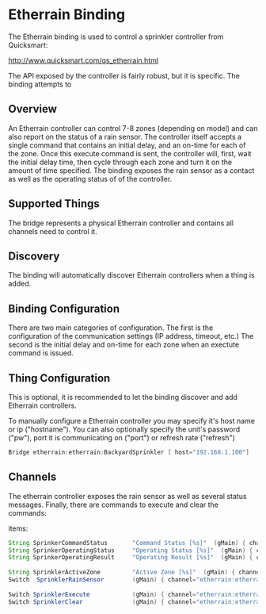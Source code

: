 # Etherrain Binding

The Etherrain binding is used to control a sprinkler controller from Quicksmart:

http://www.quicksmart.com/qs_etherrain.html

The API exposed by the controller is fairly robust, but it is specific. The binding attempts to 

## Overview

An Etherrain controller can control 7-8 zones (depending on model) and can also report on the status of a rain sensor.
The controller itself accepts a single command that contains an initial delay, and an on-time for each of the zone. Once this execute command is sent, the controller will, first, wait the initial delay time, then cycle through each zone and turn it on the amount of time specified. 
The binding exposes the rain sensor as a contact as well as the operating status of of the controller. 


## Supported Things

The bridge represents a physical Etherrain controller and contains all channels need to control it. 

## Discovery

The binding will automatically discover Etherrain controllers when a thing is added.

## Binding Configuration

There are two main categories of configuration. The first is the configuration of the communication settings (IP address, timeout, etc.)
The second is the initial delay and on-time for each zone when an exectute command is issued. 

## Thing Configuration

This is optional, it is recommended to let the binding discover and add Etherrain controllers.

To manually configure a Etherrain controller you may specify it's host name or ip ("hostname"). You can also optionally specify the unit's password ("pw"), port it is communicating on ("port") or refresh rate ("refresh") 

```java
Bridge etherrain:etherrain:BackyardSprinkler [ host="192.168.1.100"]
```

## Channels

The etherrain controller exposes the rain sensor as well as several status messages. Finally, there are commands to execute and clear the commands:

items:

```java
String SprinkerCommandStatus       "Command Status [%s]"  (gMain) { channel="etherrain:etherrain:sprinkler0:commandstatus" }
String SprinkerOperatingStatus     "Operating Status [%s]"  (gMain) { channel="etherrain:etherrain:sprinkler0:operatingstatus" }
String SprinkerOperatingResult     "Operating Result [%s]"  (gMain) { channel="etherrain:etherrain:sprinkler0:operatingresult" }
            
String SprinklerActiveZone         "Active Zone [%s]"  (gMain) { channel="etherrain:etherrain:sprinkler0:relayindex" }                  
Switch  SprinklerRainSensor        (gMain) { channel="etherrain:etherrain:sprinkler0:rainsensor" }
            
Switch SprinklerExecute            (gMain) { channel="etherrain:etherrain:sprinkler0:execute" }
Switch SprinklerClear              (gMain) { channel="etherrain:etherrain:sprinkler0:clear" }
```


